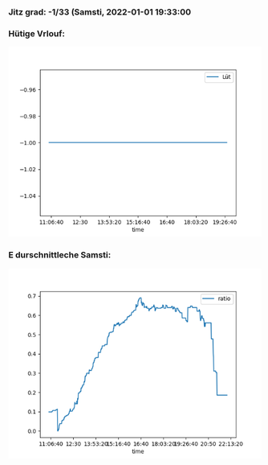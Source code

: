 ### Jitz grad: -1/33 (Samsti, 2022-01-01 19:33:00

### Hütige Vrlouf:
![Graph](Today.png)

### E durschnittleche Samsti:
![Graph](Samsti.png)